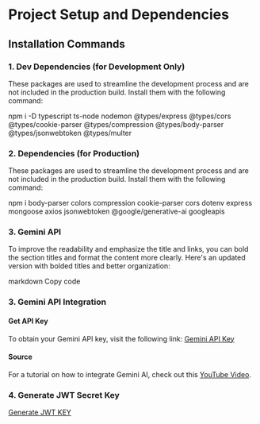 # Project Setup and Dependencies

## Installation Commands

### 1. Dev Dependencies (for Development Only)

These packages are used to streamline the development process and are not included in the production build. Install them with the following command:

npm i -D typescript ts-node nodemon @types/express @types/cors @types/cookie-parser @types/compression @types/body-parser @types/jsonwebtoken @types/multer

### 2. Dependencies (for Production)

These packages are used to streamline the development process and are not included in the production build. Install them with the following command:

npm i body-parser colors compression cookie-parser cors dotenv express mongoose axios jsonwebtoken @google/generative-ai googleapis

### 3. Gemini API

To improve the readability and emphasize the title and links, you can bold the section titles and format the content more clearly. Here's an updated version with bolded titles and better organization:

markdown
Copy code

### 3. **Gemini API Integration**

#### Get API Key

To obtain your Gemini API key, visit the following link:
[Gemini API Key](https://aistudio.google.com/apikey?_gl=1*ce2ebw*_ga*MTQ3MTc3NzYxNS4xNzM2MTYwNTc1*_ga_P1DBVKWT6V*MTczNjE2MDU3NS4xLjEuMTczNjE2MDY3OC4xNy4wLjIwMjg3NTE0NDk)

#### Source

For a tutorial on how to integrate Gemini AI, check out this [YouTube Video](https://www.youtube.com/watch?v=0yboGn8errU&t=648s).

### 4. Generate JWT Secret Key

[Generate JWT KEY](https://jwtsecret.com/generate)
